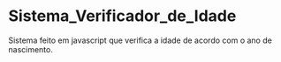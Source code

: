 # Sistema_Verificador_de_Idade
 Sistema feito em javascript que verifica a idade de acordo com o ano de nascimento.
